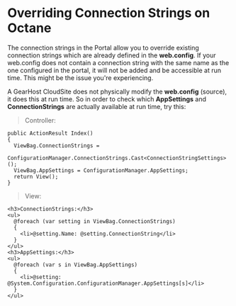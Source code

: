# Overriding Connection Strings on Octane

The connection strings in the Portal allow you to override existing connection strings which are already defined in the **web.config**. If your web.config does not contain a connection string with the same name as the one configured in the portal, it will not be added and be accessible at run time. This might be the issue you're experiencing.

A GearHost CloudSite does not physically modify the **web.config** (source), it does this at run time. So in order to check which **AppSettings** and **ConnectionStrings** are actually available at run time, try this:

>Controller:

```
public ActionResult Index()
{
  ViewBag.ConnectionStrings =
    ConfigurationManager.ConnectionStrings.Cast<ConnectionStringSettings>();
  ViewBag.AppSettings = ConfigurationManager.AppSettings;
  return View();
}
```
>View:

```
<h3>ConnectionStrings:</h3>
<ul>
  @foreach (var setting in ViewBag.ConnectionStrings)
  {
    <li>@setting.Name: @setting.ConnectionString</li>
  }
</ul>
<h3>AppSettings:</h3>
<ul>
  @foreach (var s in ViewBag.AppSettings)
  {
    <li>@setting: @System.Configuration.ConfigurationManager.AppSettings[s]</li>
  }
</ul>
```
